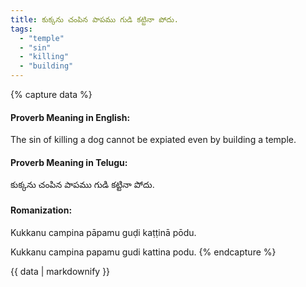 ```yaml
---
title: కుక్కను చంపిన పాపము గుడి కట్టినా పోదు.
tags:
  - "temple"
  - "sin"
  - "killing"
  - "building"
---
```


{% capture data %}
#### Proverb Meaning in English:
The sin of killing a dog cannot be expiated even by building a temple.

#### Proverb Meaning in Telugu:
కుక్కను చంపిన పాపము గుడి కట్టినా పోదు.

#### Romanization:
Kukkanu campina pāpamu guḍi kaṭṭinā pōdu.

Kukkanu campina papamu gudi kattina podu.
{% endcapture %}

{{ data | markdownify }}


